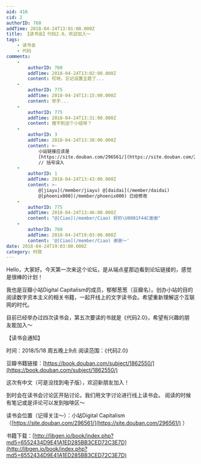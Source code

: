 ```yaml
---
aid: 416
cid: 2
authorID: 760
addTime: 2018-04-24T13:01:00.000Z
title: 【读书会】代码2.0，欢迎加入～
tags:
    - 读书会
    - 代码
comments:
    -
        authorID: 760
        addTime: 2018-04-24T13:02:00.000Z
        content: 哎呀，忘记设置主题了...
    -
        authorID: 775
        addTime: 2018-04-24T13:15:00.000Z
        content: 举手...
    -
        authorID: 775
        addTime: 2018-04-24T13:31:00.000Z
        content: 搜不到这个小组呀？
    -
        authorID: 3
        addTime: 2018-04-24T13:38:00.000Z
        content: >-
            小站链接应该是
            [https://site.douban.com/296561/](https://site.douban.com/296561/)
            // 括号误入
    -
        authorID: 1
        addTime: 2018-04-24T13:43:00.000Z
        content: >-
            @[jiayu](/member/jiayu) @[daidai](/member/daidai)
            @[phoenix000](/member/phoenix000) 已经修改
    -
        authorID: 775
        addTime: 2018-04-24T13:46:00.000Z
        content: "@[Ciao](/member/Ciao) 好的\U0001F44C谢谢"
    -
        authorID: 760
        addTime: 2018-04-24T19:03:00.000Z
        content: '@[Ciao](/member/Ciao) 谢谢～'
date: 2018-04-24T19:03:00.000Z
category: 时政
---
```


Hello，大家好。今天第一次来这个论坛，是从端点星那边看到论坛链接的，感觉是很棒的计划！

我也是豆瓣小站Digital Capitalism的成员，郁郁葱葱（豆瓣名）。创办小站的目的阅读数字资本主义的相关书籍，一起开线上的文字读书会。希望重新理解这个互联网的时代。

目前已经举办过四次读书会，第五次要读的书就是《代码2.0》，希望有兴趣的朋友能加入～

【读书会通知】

时间：2018/5/18 周五晚上9点 阅读范围：《代码2.0》

豆瓣书籍链接：[https://book.douban.com/subject/1862550/](https://book.douban.com/subject/1862550/)

这次有中文（可是没找到电子版），欢迎新朋友加入！

到时会在读书会讨论区开贴讨论，我们用文字讨论进行线上读书会。 阅读的时候有笔记或是评论可以发到咖啡区～

读书会位置（记得关注～）：小站Digital Capitalism（[https://site.douban.com/296561/](https://site.douban.com/296561/) ）

书籍下载：[http://libgen.io/book/index.php?md5=6552434D9E41A1ED285BB3CED72C3E7D](http://libgen.io/book/index.php?md5=6552434D9E41A1ED285BB3CED72C3E7D)

